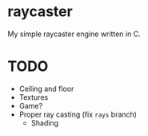 # raycaster

My simple raycaster engine written in C.

# TODO

- Ceiling and floor
- Textures
- Game?
- Proper ray casting (fix `rays` branch)
    - Shading
